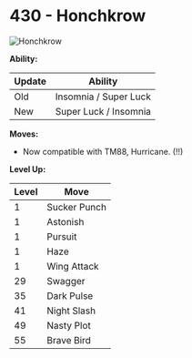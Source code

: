 # 430 - Honchkrow
![][430]

**Ability:**

Update | Ability
---    | ---
Old    | Insomnia / Super Luck
New    | Super Luck / Insomnia

**Moves:**

 - Now compatible with TM88, Hurricane. (!!)

**Level Up:**

Level | Move
---   | ---
  1   | Sucker Punch
  1   | Astonish
  1   | Pursuit
  1   | Haze
  1   | Wing Attack
 29   | Swagger
 35   | Dark Pulse
 41   | Night Slash
 49   | Nasty Plot
 55   | Brave Bird



[430]: https://raw.githubusercontent.com/PokeAPI/sprites/master/sprites/pokemon/430.png "Honchkrow"
